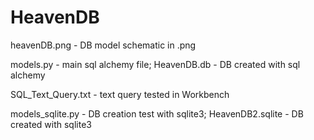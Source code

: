 # HeavenDB
heavenDB.png - DB model schematic in .png

models.py - main sql alchemy file;
HeavenDB.db - DB created with sql alchemy

SQL_Text_Query.txt - text query tested in Workbench

models_sqlite.py - DB creation test with sqlite3;
HeavenDB2.sqlite - DB created with sqlite3
